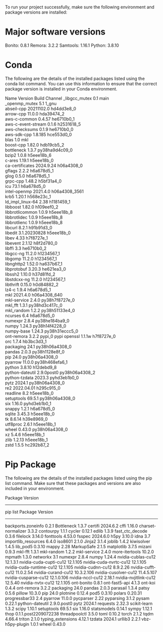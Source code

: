To run your project successfully, make sure the following environment and package versions are installed:

# Major software versions

Bonito: 0.8.1
Remora: 3.2.2
Samtools: 1.16.1
Python: 3.8.10

# Conda
The following are the details of the installed packages listed using the conda list command. You can use this information to ensure that the correct package version is installed in your Conda environment.

Name                    Version                   Build  Channel
_libgcc_mutex             0.1                        main  
_openmp_mutex             5.1                       1_gnu  
abseil-cpp                20211102.0           hd4dd3e8_0  
arrow-cpp                 11.0.0               hda39474_2  
aws-c-common              0.4.57               he6710b0_1  
aws-c-event-stream        0.1.6                h2531618_5  
aws-checksums             0.1.9                he6710b0_0  
aws-sdk-cpp               1.8.185              hce553d0_0  
blas                      1.0                         mkl  
boost-cpp                 1.82.0               hdb19cb5_2  
bottleneck                1.3.7            py38ha9d4c09_0  
bzip2                     1.0.8                h5eee18b_6  
c-ares                    1.19.1               h5eee18b_0  
ca-certificates           2024.9.24            h06a4308_0  
gflags                    2.2.2                h6a678d5_1  
glog                      0.5.0                h6a678d5_1  
grpc-cpp                  1.48.2               h5bf31a4_0  
icu                       73.1                 h6a678d5_0  
intel-openmp              2021.4.0          h06a4308_3561  
krb5                      1.20.1               h568e23c_1  
ld_impl_linux-64          2.38                 h1181459_1  
libboost                  1.82.0               h109eef0_2  
libbrotlicommon           1.0.9                h5eee18b_8  
libbrotlidec              1.0.9                h5eee18b_8  
libbrotlienc              1.0.9                h5eee18b_8  
libcurl                   8.2.1                h91b91d3_0  
libedit                   3.1.20230828         h5eee18b_0  
libev                     4.33                 h7f8727e_1  
libevent                  2.1.12               h8f2d780_0  
libffi                    3.3                  he6710b0_2  
libgcc-ng                 11.2.0               h1234567_1  
libgomp                   11.2.0               h1234567_1  
libnghttp2                1.52.0               ha637b67_1  
libprotobuf               3.20.3               he621ea3_0  
libssh2                   1.10.0               h37d81fd_2  
libstdcxx-ng              11.2.0               h1234567_1  
libthrift                 0.15.0               h0d84882_2  
lz4-c                     1.9.4                h6a678d5_1  
mkl                       2021.4.0           h06a4308_640  
mkl-service               2.4.0            py38h7f8727e_0  
mkl_fft                   1.3.1            py38hd3c417c_0  
mkl_random                1.2.2            py38h51133e4_0  
ncurses                   6.4                  h6a678d5_0  
numexpr                   2.8.4            py38he184ba9_0  
numpy                     1.24.3           py38h14f4228_0  
numpy-base                1.24.3           py38h31eccc5_0  
ont-remora                3.2.2                    pypi_0    pypi
openssl                   1.1.1w               h7f8727e_0  
orc                       1.7.4                hb3bc3d3_1  
packaging                 24.1             py38h06a4308_0  
pandas                    2.0.3            py38h1128e8f_0  
pip                       24.0             py38h06a4308_0  
pyarrow                   11.0.0           py38h468efa6_1  
python                    3.8.10               h12debd9_8  
python-dateutil           2.9.0post0       py38h06a4308_2  
python-tzdata             2023.3             pyhd3eb1b0_0  
pytz                      2024.1           py38h06a4308_0  
re2                       2022.04.01           h295c915_0  
readline                  8.2                  h5eee18b_0  
setuptools                69.5.1           py38h06a4308_0  
six                       1.16.0             pyhd3eb1b0_1  
snappy                    1.2.1                h6a678d5_0  
sqlite                    3.45.3               h5eee18b_0  
tk                        8.6.14               h39e8969_0  
utf8proc                  2.6.1                h5eee18b_1  
wheel                     0.43.0           py38h06a4308_0  
xz                        5.4.6                h5eee18b_1  
zlib                      1.2.13               h5eee18b_1  
zstd                      1.5.5                hc292b87_2

# Pip Package
The following are the details of the installed packages listed using the pip list command. Make sure that these packages and versions are also included in your environment.

Package                  Version
------------------------ --------------------
pip list
Package                  Version
------------------------ --------------------
backports.zoneinfo       0.2.1
Bottleneck               1.3.7
certifi                  2024.6.2
cffi                     1.16.0
charset-normalizer       3.3.2
contourpy                1.1.1
cycler                   0.12.1
edlib                    1.3.9
fast_ctc_decode          0.3.6
filelock                 3.14.0
fonttools                4.53.0
fsspec                   2024.6.0
h5py                     3.10.0
idna                     3.7
importlib_resources      6.4.0
iso8601                  2.1.0
Jinja2                   3.1.4
joblib                   1.4.2
kiwisolver               1.4.5
lib_pod5                 0.3.10
mappy                    2.28
MarkupSafe               2.1.5
matplotlib               3.7.5
mizani                   0.9.3
mkl-fft                  1.3.1
mkl-random               1.2.2
mkl-service              2.4.0
more-itertools           10.2.0
mpmath                   1.3.0
networkx                 3.1
numexpr                  2.8.4
numpy                    1.24.4
nvidia-cublas-cu12       12.1.3.1
nvidia-cuda-cupti-cu12   12.1.105
nvidia-cuda-nvrtc-cu12   12.1.105
nvidia-cuda-runtime-cu12 12.1.105
nvidia-cudnn-cu12        8.9.2.26
nvidia-cufft-cu12        11.0.2.54
nvidia-curand-cu12       10.3.2.106
nvidia-cusolver-cu12     11.4.5.107
nvidia-cusparse-cu12     12.1.0.106
nvidia-nccl-cu12         2.18.1
nvidia-nvjitlink-cu12    12.5.40
nvidia-nvtx-cu12         12.1.105
ont-bonito               0.8.1
ont-fast5-api            4.1.3
ont-koi                  0.4.4
ont-remora               3.2.2
packaging                24.0
pandas                   2.0.3
parasail                 1.3.4
patsy                    0.5.6
pillow                   10.3.0
pip                      24.0
plotnine                 0.12.4
pod5                     0.3.10
polars                   0.20.31
progressbar33            2.4
pyarrow                  11.0.0
pycparser                2.22
pyparsing                3.1.2
pysam                    0.22.1
python-dateutil          2.9.0.post0
pytz                     2024.1
requests                 2.32.3
scikit-learn             1.3.2
scipy                    1.10.1
setuptools               69.5.1
six                      1.16.0
statsmodels              0.14.1
sympy                    1.12.1
thop                     0.1.1.post2209072238
threadpoolctl            3.5.0
toml                     0.10.2
torch                    2.1.2
tqdm                     4.66.4
triton                   2.1.0
typing_extensions        4.12.1
tzdata                   2024.1
urllib3                  2.2.1
vbz-h5py-plugin          1.0.1
wheel                    0.43.0
